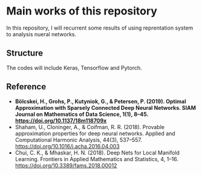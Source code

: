 # Main works of this repository
In this repository, I will recurrent some results of using reprentation system to analysis nueral networks.

## Structure
The codes will include Keras, Tensorflow and Pytorch.

## Reference
* **Bölcskei, H., Grohs, P., Kutyniok, G., & Petersen, P. (2019). Optimal Approximation with Sparsely Connected Deep Neural Networks. SIAM Journal on Mathematics of Data Science, 1(1), 8–45. https://doi.org/10.1137/18m118709x**
* Shaham, U., Cloninger, A., & Coifman, R. R. (2018). Provable approximation properties for deep neural networks. Applied and Computational Harmonic Analysis, 44(3), 537–557. https://doi.org/10.1016/j.acha.2016.04.003
* Chui, C. K., & Mhaskar, H. N. (2018). Deep Nets for Local Manifold Learning. Frontiers in Applied Mathematics and Statistics, 4, 1–16. https://doi.org/10.3389/fams.2018.00012